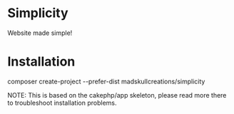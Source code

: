 # Simplicity
Website made simple!

# Installation
composer create-project --prefer-dist madskullcreations/simplicity

NOTE: This is based on the cakephp/app skeleton, please read more there to troubleshoot installation problems.
